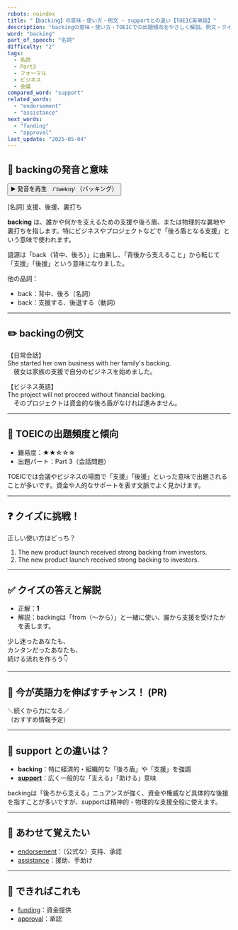 ```yaml
---
robots: noindex
title: "【backing】の意味・使い方・例文 ― supportとの違い【TOEIC英単語】"
description: "backingの意味・使い方・TOEICでの出題傾向をやさしく解説。例文・クイズ付きでsupportとの違いもわかりやすく学べます。"
word: "backing"
part_of_speech: "名詞"
difficulty: "2"
tags:
  - 名詞
  - Part3
  - フォーマル
  - ビジネス
  - 会議
compared_word: "support"
related_words:
  - "endorsement"
  - "assistance"
next_words:
  - "funding"
  - "approval"
last_update: "2025-05-04"
---
```


## 🔰 backingの発音と意味

<button class="play-audio" onclick="playTTS('backing')">
  <span class="play-audio-main">
    ▶️ 発音を再生　/ˈbækɪŋ/
  </span>
  <span class="play-audio-sub">
    （バッキング）
  </span>
</button>

[名詞] 支援、後援、裏打ち

**backing** は、誰かや何かを支えるための支援や後ろ盾、または物理的な裏地や裏打ちを指します。特にビジネスやプロジェクトなどで「後ろ盾となる支援」という意味で使われます。

語源は「back（背中、後ろ）」に由来し、「背後から支えること」から転じて「支援」「後援」という意味になりました。

他の品詞：  
- back：背中、後ろ（名詞）
- back：支援する、後退する（動詞）

---

## ✏️ backingの例文

【日常会話】  
She started her own business with her family's backing.  
　彼女は家族の支援で自分のビジネスを始めました。

【ビジネス英語】  
The project will not proceed without financial backing.  
　そのプロジェクトは資金的な後ろ盾がなければ進みません。

---

## 🎯 TOEICの出題頻度と傾向

- 難易度：★★☆☆☆
- 出題パート：Part 3（会話問題）

TOEICでは会議やビジネスの場面で「支援」「後援」といった意味で出題されることが多いです。資金や人的なサポートを表す文脈でよく見かけます。

---

## ❓ クイズに挑戦！

正しい使い方はどっち？

1. The new product launch received strong backing from investors.  
2. The new product launch received strong backing to investors.

---

## ✅ クイズの答えと解説

- 正解：**1**
- 解説：backingは「from（～から）」と一緒に使い、誰から支援を受けたかを表します。

少し迷ったあなたも、  
カンタンだったあなたも、  
続ける流れを作ろう👇️

---

## 🚀 今が英語力を伸ばすチャンス！ (PR)

<div class="info-center">
＼続くから力になる／<br>  
（おすすめ情報予定）
</div>

---

## 🤔  support との違いは？

- **backing**：特に経済的・組織的な「後ろ盾」や「支援」を強調
- **[support](/support)**：広く一般的な「支える」「助ける」意味

backingは「後ろから支える」ニュアンスが強く、資金や権威など具体的な後援を指すことが多いですが、supportは精神的・物理的な支援全般に使えます。

---

## 🧩 あわせて覚えたい

- [endorsement](/endorsement)：（公式な）支持、承認
- [assistance](/assistance)：援助、手助け

---

## 📖 できればこれも

- [funding](/funding)：資金提供
- [approval](/approval)：承認

<!-- cvid: aid26_bid33 -->
